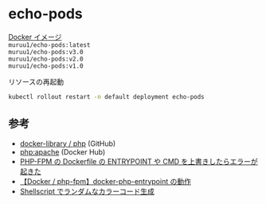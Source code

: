# echo-pods

[Docker イメージ](https://hub.docker.com/r/muruu1/echo-pods)  
`muruu1/echo-pods:latest`  
`muruu1/echo-pods:v3.0`  
`muruu1/echo-pods:v2.0`  
`muruu1/echo-pods:v1.0`

リソースの再起動

```bash
kubectl rollout restart -n default deployment echo-pods
```

## 参考

- [docker-library / php](https://github.com/docker-library/php/tree/master/8.1/bullseye/apache) (GitHub)
- [php:apache](https://hub.docker.com/layers/php/library/php/apache/images/sha256-ecc8145c3ff52d859d1b4a0822f5504705d1657105aca5b589c3baffdb090f30?context=explore) (Docker Hub)
- [PHP-FPM の Dockerfile の ENTRYPOINT や CMD を上書きしたらエラーが起きた](https://zenn.dev/flyingbarbarian/articles/bedd7961d74b83)
- [【Docker / php-fpm】docker-php-entrypoint の動作](https://qiita.com/shim-hiko/items/653059fab63af962a21f)
- [Shellscript でランダムなカラーコード生成](https://lookbackmargin.blog/2019/10/08/random-color-shellscript/)
